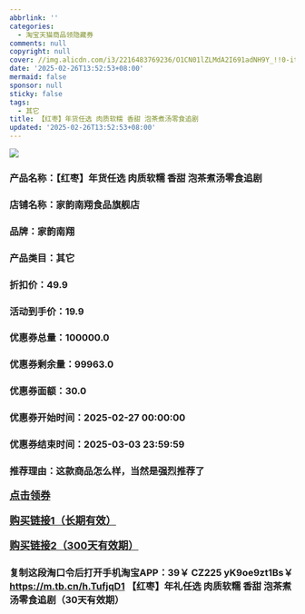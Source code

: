 ```yaml
---
abbrlink: ''
categories:
  - 淘宝天猫商品领隐藏券
comments: null
copyright: null
cover: //img.alicdn.com/i3/2216483769236/O1CN01lZLMdA2I691adNH9Y_!!0-item_pic.jpg
date: '2025-02-26T13:52:53+08:00'
mermaid: false
sponsor: null
sticky: false
tags:
  - 其它
title: 【红枣】年货任选 肉质软糯 香甜 泡茶煮汤零食追剧
updated: '2025-02-26T13:52:53+08:00'
--- 
```


![](//img.alicdn.com/i3/2216483769236/O1CN01lZLMdA2I691adNH9Y_!!0-item_pic.jpg)

### 产品名称：【红枣】年货任选 肉质软糯 香甜 泡茶煮汤零食追剧
### 店铺名称：家韵南翔食品旗舰店
### 品牌：家韵南翔
### 产品类目：其它
### 折扣价：49.9
### 活动到手价：19.9
### 优惠券总量：100000.0
### 优惠券剩余量：99963.0
### 优惠券面额：30.0
### 优惠券开始时间：2025-02-27 00:00:00	
### 优惠券结束时间：2025-03-03 23:59:59	
### 推荐理由：这款商品怎么样，当然是强烈推荐了

<p style="font-size: 18px; font-weight: bold;">
  <a href="https://uland.taobao.com/coupon/edetail?e=cuYTjZnLSSSlhHvvyUNXZfh8CuWt5YH5OVuOuRD5gLJMmdsrkidbOWBzzpT26idJTzXhUoM6sf9Q40TWHRlnRTIC9SDw7TTqRFPj3TMEgvGDxpjSDFwGMUrtpCoOkyGYRSHvQe2jOLZ9pbNCYX0I%2BPP%2BWUTgK%2F%2B0I%2BtaUgbudUxA%2B536asYsLWVfKa%2BhVnNDw1Hl1qqTD1s4NumdZsK3xJjB6TX2HR3QQ5WKStDdyeTLAJho1Tgm24y1rRo98IyIzxHHRjXbSzC3GXpSbfs48lWyAaVySAox4B4ihxUWu9Ij0LGswPrOfclX9C2fH0xC2wsifBCteGeyHVvYwF84GiUzVkkdwsIm&traceId=21665f9817407225954674899d132c&union_lens=lensId%3AOPT%401740722609%402135fc1a_0db6_1954b271eae_5f28%4001%40eyJmbG9vcklkIjo3MzM1NH0ie" target="_blank">点击领券</a>
</p>
<p style="font-size: 18px; font-weight: bold;">
  <a href="https://s.click.taobao.com/t?e=m%3D2%26s%3Dk5YeecM%2FwIdw4vFB6t2Z2ueEDrYVVa64K7Vc7tFgwiHjf2vlNIV67kyLuerTQxoGJ7ATJSEv96%2F3ID%2FV1RqsF4wnCJeELi4I%2FIEn%2BS1IjHAB0ghlTd7WlZVm%2FOAUUFw71qrpxiwMoCNxc1AtbZGVSyIfm%2FeiRe0L4bb23qvmR2jNEPXytV9ALoS4zvCRUrquXhwHHUXYfmLoP5s8dbIFETEU5auyFAWeI69dyZM25u7ia7cjqU5%2BalL%2Fpej%2B4AnaugnlONbzL0yPgysBSxHfUOXVLEPDWL24%2FufIeaShmLvWGPPZ03CRxNQXOjmwFVOXsGpW6RAC9JDGDmntuH4VtA%3D%3D" target="_blank">购买链接1（长期有效）</a>
</p>
<p style="font-size: 18px; font-weight: bold;">
  <a href="https://s.click.taobao.com/hXdbVNs" target="_blank">购买链接2（300天有效期）</a>
</p>

### 复制这段淘口令后打开手机淘宝APP：39￥ CZ225 yK9oe9zt1Bs￥ https://m.tb.cn/h.TufjqD1  【红枣】年礼任选 肉质软糯 香甜 泡茶煮汤零食追剧（30天有效期）
